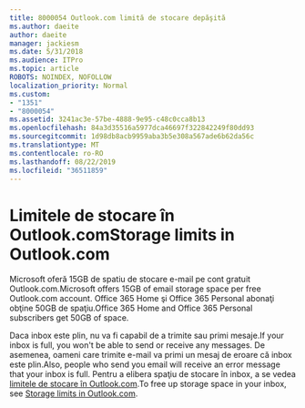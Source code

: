 ```yaml
---
title: 8000054 Outlook.com limită de stocare depăşită
ms.author: daeite
author: daeite
manager: jackiesm
ms.date: 5/31/2018
ms.audience: ITPro
ms.topic: article
ROBOTS: NOINDEX, NOFOLLOW
localization_priority: Normal
ms.custom:
- "1351"
- "8000054"
ms.assetid: 3241ac3e-57be-4888-9e95-c48c0cca8b13
ms.openlocfilehash: 84a3d35516a5977dca46697f322842249f80dd93
ms.sourcegitcommit: 1d98db8acb9959aba3b5e308a567ade6b62da56c
ms.translationtype: MT
ms.contentlocale: ro-RO
ms.lasthandoff: 08/22/2019
ms.locfileid: "36511859"
---
```

# <a name="storage-limits-in-outlookcom"></a><span data-ttu-id="365d4-102">Limitele de stocare în Outlook.com</span><span class="sxs-lookup"><span data-stu-id="365d4-102">Storage limits in Outlook.com</span></span>

<span data-ttu-id="365d4-103">Microsoft oferă 15GB de spatiu de stocare e-mail pe cont gratuit Outlook.com.</span><span class="sxs-lookup"><span data-stu-id="365d4-103">Microsoft offers 15GB of email storage space per free Outlook.com account.</span></span> <span data-ttu-id="365d4-104">Office 365 Home şi Office 365 Personal abonaţi obţine 50GB de spaţiu.</span><span class="sxs-lookup"><span data-stu-id="365d4-104">Office 365 Home and Office 365 Personal subscribers get 50GB of space.</span></span>
  
<span data-ttu-id="365d4-105">Daca inbox este plin, nu va fi capabil de a trimite sau primi mesaje.</span><span class="sxs-lookup"><span data-stu-id="365d4-105">If your inbox is full, you won't be able to send or receive any messages.</span></span> <span data-ttu-id="365d4-106">De asemenea, oameni care trimite e-mail va primi un mesaj de eroare că inbox este plin.</span><span class="sxs-lookup"><span data-stu-id="365d4-106">Also, people who send you email will receive an error message that your inbox is full.</span></span> <span data-ttu-id="365d4-107">Pentru a elibera spaţiu de stocare în inbox, a se vedea [limitele de stocare în Outlook.com](https://go.microsoft.com/fwlink/p/?linkid=2001900&amp;clcid=0x409).</span><span class="sxs-lookup"><span data-stu-id="365d4-107">To free up storage space in your inbox, see [Storage limits in Outlook.com](https://go.microsoft.com/fwlink/p/?linkid=2001900&amp;clcid=0x409).</span></span>
  